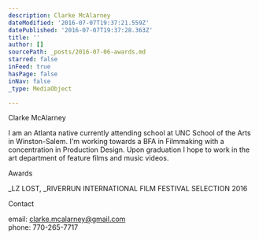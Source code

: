 ```yaml
---
description: Clarke McAlarney
dateModified: '2016-07-07T19:37:21.559Z'
datePublished: '2016-07-07T19:37:28.363Z'
title: ''
author: []
sourcePath: _posts/2016-07-06-awards.md
starred: false
inFeed: true
hasPage: false
inNav: false
_type: MediaObject

---
```

Clarke McAlarney

I am an Atlanta native currently attending school at UNC School of the Arts in Winston-Salem. I'm working towards a BFA in Filmmaking with a concentration in Production Design. Upon graduation I hope to work in the art department of feature films and music videos.

Awards

_LZ LOST, _RIVERRUN INTERNATIONAL FILM FESTIVAL SELECTION 2016

Contact

email: clarke.mcalarney@gmail.com  
phone: 770-265-7717